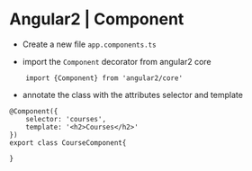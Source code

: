 # Angular2 | Component

* Create a new file `app.components.ts`

* import the `Component` decorator from angular2 core
```
    import {Component} from 'angular2/core'
```

* annotate the class with the attributes selector and template
```
@Component({
    selector: 'courses',
    template: '<h2>Courses</h2>'
})
export class CourseComponent{
    
}
```